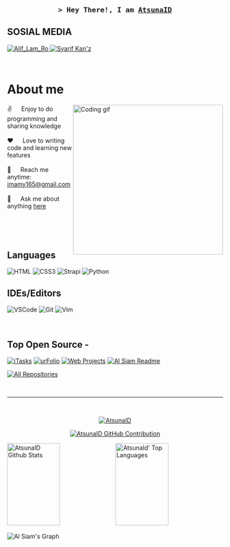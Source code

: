 
<!--
<h2 align="center">
  Welcome to Atsuna-ID World!
  <img src="https://media.giphy.com/media/hvRJCLFzcasrR4ia7z/giphy.gif" width="28">
</h2>
-->

<!--
<p align="center">
  <a href="https://github.com/AtsunaID"><img src="https://readme-typing-svg.herokuapp.com/?lines=Self%20Taught%20Programmer;Front%20End%20Developer;1.5%2B%20years%20of%20coding%20experience;Always%20learning%20new%20things&center=true&width=380&height=45"></a>
</p>

 -->


<!-- Intro  -->
<h3 align="center">
        <samp>&gt; Hey There!, I am
                <b><a target="_blank" href="https://AtsunaID.com">AtsunaID</a></b>
        </samp>
</h3>

## SOSIAL MEDIA
 <a href="https://instagram.com/Alif_Lam_Ro" target="_blank">
  <img src="https://img.shields.io/badge/Instagram-fe4164?style=for-the-badge&logo=instagram&logoColor=white" alt="Alif_Lam_Ro" />
 </a> 
 <a href="https://facebook.com/muzeyyinahliveimam" target="_blank">
  <img src="https://img.shields.io/badge/Facebook-20BEFF?&style=for-the-badge&logo=facebook&logoColor=white" alt="Syarif Kan'z"  />
  </a> 
</p>
<br />

<!-- About Section -->
 # About me
 
<p>
 <img align="right" width="350" src="/assets/programmer.gif" alt="Coding gif" />
  
 ✌️ &emsp; Enjoy to do programming and sharing knowledge <br/><br/>
 ❤️ &emsp; Love to writing code and learning new features<br/><br/>
 📧 &emsp; Reach me anytime: imamy165@gmail.com<br/><br/>
 💬 &emsp; Ask me about anything [here](https://github.com/AtsunaID/issues)

</p>

<br/>
<br/>
<br/>

## Languages

![HTML](https://img.shields.io/badge/HTML5-E34F26?style=for-the-badge&logo=html5&logoColor=white)
![CSS3](https://img.shields.io/badge/CSS3-1572B6?style=for-the-badge&logo=css3&logoColor=white)
![Strapi](https://img.shields.io/badge/strapi-2E7EEA?style=for-the-badge&logo=strapi&logoColor=white)
![Python](https://img.shields.io/badge/python-3670A0?style=for-the-badge&logo=python&logoColor=ffdd54)

## IDEs/Editors
![VSCode](https://img.shields.io/badge/Visual_Studio-0078d7?style=for-the-badge&logo=visual%20studio&logoColor=white)
![Git](https://img.shields.io/badge/Git-F05032?style=for-the-badge&logo=git&logoColor=white)
![Vim](https://img.shields.io/badge/VIM-%2311AB00.svg?style=for-the-badge&logo=vim&logoColor=white)

<br/>

## Top Open Source -
[![iTasks](https://github-readme-stats.vercel.app/api/pin/?username=AtsunaID&repo=NewCrack&border_color=7F3FBF&bg_color=0D1117&title_color=C9D1D9&text_color=8B949E&icon_color=7F3FBF)](https://github.com/AtsunaID/NewCrack)
[![urFolio](https://github-readme-stats.vercel.app/api/pin/?username=AtsunaID&repo=Brute-1&border_color=7F3FBF&bg_color=0D1117&title_color=C9D1D9&text_color=8B949E&icon_color=7F3FBF)](https://github.com/AtsunaID/Brute-1)
[![Web Projects](https://github-readme-stats.vercel.app/api/pin/?username=AtsunaID&repo=Toolsfb&border_color=7F3FBF&bg_color=0D1117&title_color=C9D1D9&text_color=8B949E&icon_color=7F3FBF)](https://github.com/AtsunaID/Toolsfb)
[![Al Siam Readme](https://github-readme-stats.vercel.app/api/pin/?username=AtsunaID&repo=Spam&border_color=7F3FBF&bg_color=0D1117&title_color=C9D1D9&text_color=8B949E&icon_color=7F3FBF)](https://github.com/AtsunID/Spam)

<p align="left">
  <a href="https://github.com/AtsunaID?tab=repositories" target="_blank"><img alt="All Repositories" title="All Repositories" src="https://img.shields.io/badge/-All%20Repos-2962FF?style=for-the-badge&logo=koding&logoColor=white"/></a>
</p>

<br/>
<hr/>
<br/>

<p align="center">
  <a href="https://github.com/AtsunaID">
    <img src="https://github-readme-streak-stats.herokuapp.com/?user=AtsunaID&theme=radical&border=7F3FBF&background=0D1117" alt="AtsunaID" GitHub streak"/>
  </a>
</p>

<p align="center">
  <a href="https://github.com/AtsunaID">
    <img src="https://github-profile-summary-cards.vercel.app/api/cards/profile-details?username=AtsunaID&theme=radical" alt="AtsunaID GitHub Contribution"/>
  </a>
</p>

<a> 
    <a href="https://github.com/AtsunaID"><img alt="AtsunaID Github Stats" src="https://denvercoder1-github-readme-stats.vercel.app/api?username=AtsunaID&show_icons=true&count_private=true&theme=react&border_color=7F3FBF&bg_color=0D1117&title_color=F85D7F&icon_color=F8D866" height="192px" width="49.5%"/></a>
  <a href="https://github.com/AtsunaID"><img alt="AtsunaId' Top Languages" src="https://denvercoder1-github-readme-stats.vercel.app/api/top-langs/?username=AtsunaID&langs_count=8&layout=compact&theme=react&border_color=7F3FBF&bg_color=0D1117&title_color=F85D7F&icon_color=F8D866" height="192px" width="49.5%"/></a>
  <br/>
</a>


![Al Siam's Graph](https://github-readme-activity-graph.vercel.app/graph?username=AtsunaID&custom_title=Atsuna-%20ID's%20GitHub%20Activity%20Graph&bg_color=0D1117&color=7F3FBF&line=7F3FBF&point=7F3FBF&area_color=FFFFFF&title_color=FFFFFF&area=true)
